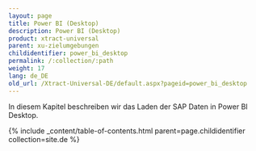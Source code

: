 ```yaml
---
layout: page
title: Power BI (Desktop)
description: Power BI (Desktop)
product: xtract-universal
parent: xu-zielumgebungen
childidentifier: power_bi_desktop
permalink: /:collection/:path
weight: 17
lang: de_DE
old_url: /Xtract-Universal-DE/default.aspx?pageid=power_bi_desktop
---
```


In diesem Kapitel beschreiben wir das Laden der SAP Daten in Power BI Desktop. 

{% include _content/table-of-contents.html parent=page.childidentifier collection=site.de %}